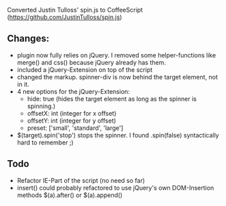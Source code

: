 Converted Justin Tulloss' spin.js to CoffeeScript (https://github.com/JustinTulloss/spin.js)

## Changes:
* plugin now fully relies on jQuery. I removed some helper-functions like merge() and css() because jQuery already has them.
* included a jQuery-Extension on top of the script
* changed the markup. spinner-div is now behind the target element, not in it.
* 4 new options for the jQuery-Extension:
  * hide: true (hides the target element as long as the spinner is spinning.)
  * offsetX: int (integer for x offset)
  * offsetY: int (integer for y offset)
  * preset: ['small', 'standard', 'large']
* $(target).spin('stop') stops the spinner. I found .spin(false) syntactically hard to remember ;)


## Todo
* Refactor IE-Part of the script (no need so far)
* insert() could probably refactored to use jQuery's own DOM-Insertion methods $(a).after() or $(a).append()
